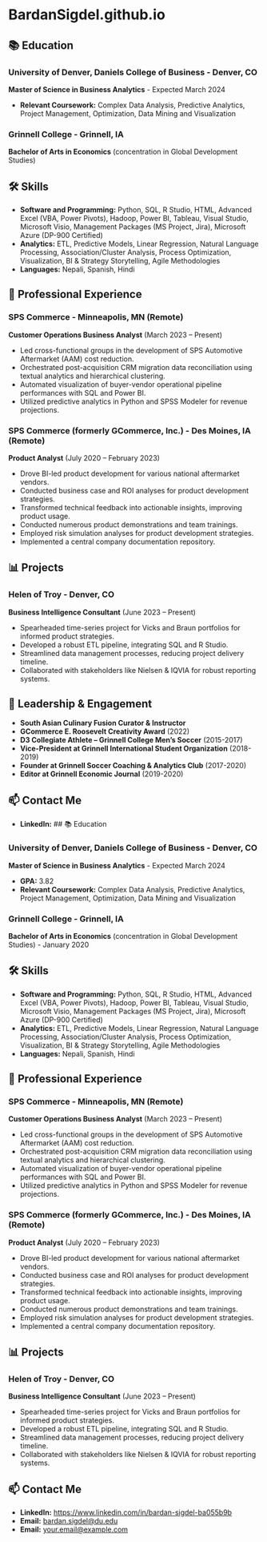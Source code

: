# BardanSigdel.github.io

## 📚 Education

### **University of Denver, Daniels College of Business** - Denver, CO
**Master of Science in Business Analytics** - Expected March 2024
- **Relevant Coursework:** Complex Data Analysis, Predictive Analytics, Project Management, Optimization, Data Mining and Visualization

### **Grinnell College** - Grinnell, IA
**Bachelor of Arts in Economics** (concentration in Global Development Studies)

## 🛠️ Skills

- **Software and Programming:** Python, SQL, R Studio, HTML, Advanced Excel (VBA, Power Pivots), Hadoop, Power BI, Tableau, Visual Studio, Microsoft Visio, Management Packages (MS Project, Jira), Microsoft Azure (DP-900 Certified)
- **Analytics:** ETL, Predictive Models, Linear Regression, Natural Language Processing, Association/Cluster Analysis, Process Optimization, Visualization, BI & Strategy Storytelling, Agile Methodologies
- **Languages:** Nepali, Spanish, Hindi

## 💼 Professional Experience

### **SPS Commerce** - Minneapolis, MN (Remote)
**Customer Operations Business Analyst** (March 2023 – Present)
- Led cross-functional groups in the development of SPS Automotive Aftermarket (AAM) cost reduction.
- Orchestrated post-acquisition CRM migration data reconciliation using textual analytics and hierarchical clustering.
- Automated visualization of buyer-vendor operational pipeline performances with SQL and Power BI.
- Utilized predictive analytics in Python and SPSS Modeler for revenue projections.

### **SPS Commerce (formerly GCommerce, Inc.)** - Des Moines, IA (Remote)
**Product Analyst** (July 2020 – February 2023)
- Drove BI-led product development for various national aftermarket vendors.
- Conducted business case and ROI analyses for product development strategies.
- Transformed technical feedback into actionable insights, improving product usage.
- Conducted numerous product demonstrations and team trainings.
- Employed risk simulation analyses for product development strategies.
- Implemented a central company documentation repository.

## 📊 Projects

### **Helen of Troy** - Denver, CO
**Business Intelligence Consultant** (June 2023 – Present)
- Spearheaded time-series project for Vicks and Braun portfolios for informed product strategies.
- Developed a robust ETL pipeline, integrating SQL and R Studio.
- Streamlined data management processes, reducing project delivery timeline.
- Collaborated with stakeholders like Nielsen & IQVIA for robust reporting systems.

## 🌟 Leadership & Engagement

- **South Asian Culinary Fusion Curator & Instructor**
- **GCommerce E. Roosevelt Creativity Award** (2022)
- **D3 Collegiate Athlete – Grinnell College Men’s Soccer** (2015-2017)
- **Vice-President at Grinnell International Student Organization** (2018-2019)
- **Founder at Grinnell Soccer Coaching & Analytics Club** (2017-2020)
- **Editor at Grinnell Economic Journal** (2019-2020)

## 📫 Contact Me

- **LinkedIn:** ## 📚 Education

### **University of Denver, Daniels College of Business** - Denver, CO
**Master of Science in Business Analytics** - Expected March 2024
- **GPA:** 3.82
- **Relevant Coursework:** Complex Data Analysis, Predictive Analytics, Project Management, Optimization, Data Mining and Visualization

### **Grinnell College** - Grinnell, IA
**Bachelor of Arts in Economics** (concentration in Global Development Studies) - January 2020

## 🛠️ Skills

- **Software and Programming:** Python, SQL, R Studio, HTML, Advanced Excel (VBA, Power Pivots), Hadoop, Power BI, Tableau, Visual Studio, Microsoft Visio, Management Packages (MS Project, Jira), Microsoft Azure (DP-900 Certified)
- **Analytics:** ETL, Predictive Models, Linear Regression, Natural Language Processing, Association/Cluster Analysis, Process Optimization, Visualization, BI & Strategy Storytelling, Agile Methodologies
- **Languages:** Nepali, Spanish, Hindi

## 💼 Professional Experience

### **SPS Commerce** - Minneapolis, MN (Remote)
**Customer Operations Business Analyst** (March 2023 – Present)
- Led cross-functional groups in the development of SPS Automotive Aftermarket (AAM) cost reduction.
- Orchestrated post-acquisition CRM migration data reconciliation using textual analytics and hierarchical clustering.
- Automated visualization of buyer-vendor operational pipeline performances with SQL and Power BI.
- Utilized predictive analytics in Python and SPSS Modeler for revenue projections.

### **SPS Commerce (formerly GCommerce, Inc.)** - Des Moines, IA (Remote)
**Product Analyst** (July 2020 – February 2023)
- Drove BI-led product development for various national aftermarket vendors.
- Conducted business case and ROI analyses for product development strategies.
- Transformed technical feedback into actionable insights, improving product usage.
- Conducted numerous product demonstrations and team trainings.
- Employed risk simulation analyses for product development strategies.
- Implemented a central company documentation repository.

## 📊 Projects

### **Helen of Troy** - Denver, CO
**Business Intelligence Consultant** (June 2023 – Present)
- Spearheaded time-series project for Vicks and Braun portfolios for informed product strategies.
- Developed a robust ETL pipeline, integrating SQL and R Studio.
- Streamlined data management processes, reducing project delivery timeline.
- Collaborated with stakeholders like Nielsen & IQVIA for robust reporting systems.


## 📫 Contact Me

- **LinkedIn:** https://www.linkedin.com/in/bardan-sigdel-ba055b9b
- **Email:** bardan.sigdel@du.edu
- **Email:** your.email@example.com
